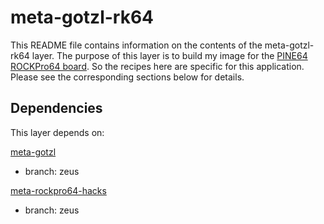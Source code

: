 # meta-gotzl-rk64

This README file contains information on the contents of the meta-gotzl-rk64 layer.
The purpose of this layer is to build my image for the [PINE64 ROCKPro64 board](https://www.pine64.org/?page_id=61454).
So the recipes here are specific for this application.
Please see the corresponding sections below for details.

## Dependencies

This layer depends on:

[meta-gotzl](https://github.com/gotzl/meta-gotzl)
* branch: zeus

[meta-rockpro64-hacks](https://github.com/gotzl/meta-rockpro64-hacks)
* branch: zeus